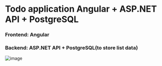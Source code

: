 # Todo application Angular + ASP.NET API + PostgreSQL

### Frontend: Angular
### Backend: ASP.NET API + PostgreSQL(to store list data)
![image](https://github.com/muridse/Todo-App/assets/26198117/18214dd1-a1f6-4b9f-b45b-ff6fb8921c43)


